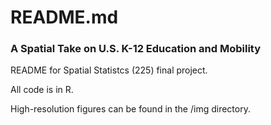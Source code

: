 README.md 
======================

### A Spatial Take on U.S. K-12 Education and Mobility

README for Spatial Statistcs (225) final project.

All code is in R.

High-resolution figures can be found in the /img directory.
